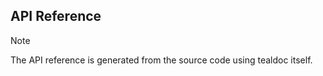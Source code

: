 ## API Reference
> [!NOTE]
> The API reference is generated from the source code using tealdoc itself.